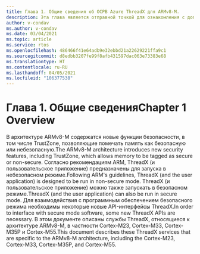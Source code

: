 ```yaml
---
title: Глава 1. Общие сведения об ОСРВ Azure ThreadX для ARMv8-M.
description: Эта глава является отправной точкой для ознакомления с дополнением ОСРВ Azure ThreadX для ARMv8-M.
author: v-condav
ms.author: v-condav
ms.date: 03/04/2021
ms.topic: article
ms.service: rtos
ms.openlocfilehash: 486466f41e64adb9e32ebbd21a22629221ffa9c1
ms.sourcegitcommit: d8edbb3207fe99f8afb431597dac063e73383e68
ms.translationtype: HT
ms.contentlocale: ru-RU
ms.lasthandoff: 04/05/2021
ms.locfileid: "106377538"
---
```

# <a name="chapter-1--overview"></a><span data-ttu-id="0010d-103">Глава 1. Общие сведения</span><span class="sxs-lookup"><span data-stu-id="0010d-103">Chapter 1  Overview</span></span>

<span data-ttu-id="0010d-104">В архитектуре ARMv8-M содержатся новые функции безопасности, в том числе TrustZone, позволяющие помечать память как безопасную или небезопасную.</span><span class="sxs-lookup"><span data-stu-id="0010d-104">The ARMv8-M architecture introduces new security features, including TrustZone, which allows memory to be tagged as secure or non-secure.</span></span> <span data-ttu-id="0010d-105">Согласно рекомендациям ARM, ThreadX (и пользовательское приложение) предназначены для запуска в небезопасном режиме.</span><span class="sxs-lookup"><span data-stu-id="0010d-105">Following ARM's guidelines, ThreadX (and the user application) is designed to be run in non-secure mode.</span></span> <span data-ttu-id="0010d-106">ThreadX (и пользовательское приложение) можно также запускать в безопасном режиме.</span><span class="sxs-lookup"><span data-stu-id="0010d-106">ThreadX (and the user application) can also be run in secure mode.</span></span> <span data-ttu-id="0010d-107">Для взаимодействия с программным обеспечением безопасного режима необходимы некоторые новые API-интерфейсы ThreadX.</span><span class="sxs-lookup"><span data-stu-id="0010d-107">In order to interface with secure mode software, some new ThreadX APIs are necessary.</span></span> <span data-ttu-id="0010d-108">В этом документе описаны службы ThreadX, относящиеся к архитектуре ARMv8-M, в частности Cortex-M23, Cortex-M33, Cortex-M35P и Cortex-M55.</span><span class="sxs-lookup"><span data-stu-id="0010d-108">This document describes these ThreadX services that are specific to the ARMv8-M architecture, including the Cortex-M23, Cortex-M33, Cortex-M35P, and Cortex-M55.</span></span>
